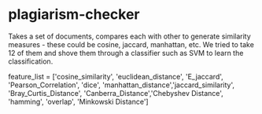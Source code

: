 # plagiarism-checker
Takes a set of documents, compares each with other to generate similarity measures - these could be cosine, jaccard, manhattan, etc. We tried to take 12 of them and shove them through a classifier such as SVM to learn the classification.

feature_list = ['cosine_similarity', 'euclidean_distance', 'E_jaccard', 'Pearson_Correlation', 'dice', 'manhattan_distance','jaccard_similarity', 'Bray_Curtis_Distance', 'Canberra_Distance','Chebyshev Distance', 'hamming', 'overlap', 'Minkowski Distance']
